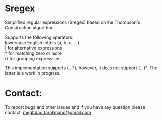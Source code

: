 # Sregex

Simplified regular expressions (Sregex) based on the Thompson's Construction algorithm. 

Supports the following operators: <br />
lowercase English letters (a, b, c, ...) <br />
| for alternative expressions <br />
\* for matching zero or more <br />
() for grouping expressions <br />

This implementation supports (...\*), however, it does not support (...)\*. The latter 
is a work in progress. 


Contact:
=======================================================

To report bugs and other issues and if you have any question please contact: meghdad.farahmand@gmail.com


